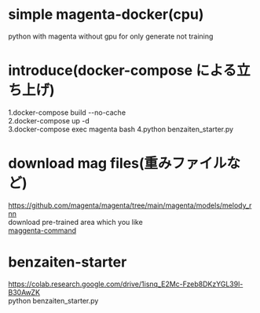 # simple magenta-docker(cpu)

python with magenta without gpu
for only generate not training

# introduce(docker-compose による立ち上げ)

1.docker-compose build --no-cache  
2.docker-compose up -d  
3.docker-compose exec magenta bash
4.python benzaiten_starter.py

# download mag files(重みファイルなど)

https://github.com/magenta/magenta/tree/main/magenta/models/melody_rnn  
download pre-trained area which you like  
[maggenta-command](./magenta_command.md)

# benzaiten-starter

https://colab.research.google.com/drive/1isnq_E2Mc-Fzeb8DKzYGL39l-B30AwZK  
python benzaiten_starter.py
